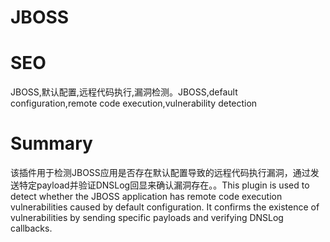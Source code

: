 # JBOSS
# SEO
JBOSS,默认配置,远程代码执行,漏洞检测。JBOSS,default configuration,remote code execution,vulnerability detection
# Summary
该插件用于检测JBOSS应用是否存在默认配置导致的远程代码执行漏洞，通过发送特定payload并验证DNSLog回显来确认漏洞存在。。This plugin is used to detect whether the JBOSS application has remote code execution vulnerabilities caused by default configuration. It confirms the existence of vulnerabilities by sending specific payloads and verifying DNSLog callbacks.
